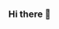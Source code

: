 ### Hi there 👋

<!--
**wasims/wasims** is a ✨ _special_ ✨ repository because its `README.md` (this file) appears on your GitHub profile.

- 👋 Hi, I’m @wasims
- 👀 I’m interested in learning about coding and design
- 🌱 So far I only know how to use HTML & CSS, Illustrator and FL Studio 
- 🌱 I’m currently trying to learn how to use php and JavaScript, but cannot seem to get the hand of it.
- 💞️ Not certain about collaborations yet as I'm learning
- 📫 How to reach me: instagram@wasimsofficial
- ⚡ Fun fact: I'm over 50 and I can still do 100 puch ups in less than 15 minutes 

<!---
wasims/wasims is a ✨ special ✨ repository because its `README.md` (this file) appears on your GitHub profile.
You can click the Preview link to take a look at your changes.
--->
